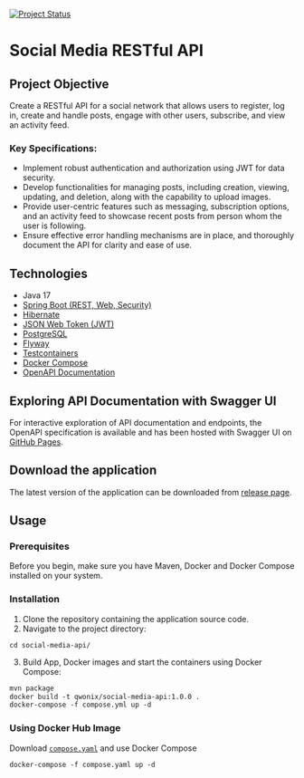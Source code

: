 [![Project Status](https://img.shields.io/badge/swagger-AVAILABLE_TEST_SERVER-salad.svg?style=for-the-badge)](https://qwonix.github.io/social-media-api)
# Social Media RESTful API

## Project Objective

Create a RESTful API for a social network that allows users to register, log in,
create and handle posts, engage with other users, subscribe, and view an activity feed.

### Key Specifications:

* Implement robust authentication and authorization using JWT for data security.
* Develop functionalities for managing posts, including creation, viewing, updating, and deletion,
  along with the capability to upload images.
* Provide user-centric features such as messaging, subscription options,
  and an activity feed to showcase recent posts from person whom the user is following.
* Ensure effective error handling mechanisms are in place, and thoroughly document the API for clarity and ease of use.

## Technologies

* Java 17
* [Spring Boot (REST, Web, Security)](https://spring.io/)
* [Hibernate](https://hibernate.org/)
* [JSON Web Token (JWT)](https://jwt.io/)
* [PostgreSQL](https://www.postgresql.org/)
* [Flyway](https://flywaydb.org/)
* [Testcontainers](https://testcontainers.com/)
* [Docker Compose]()
* [OpenAPI Documentation](https://springdoc.org/)

## Exploring API Documentation with Swagger UI
For interactive exploration of API documentation and endpoints,
the OpenAPI specification is available and has been hosted with Swagger UI on [GitHub Pages](https://qwonix.github.io/social-media-api).

## Download the application

The latest version of the application can be downloaded
from [release page](https://github.com/qwonix/social-media-api/releases).

## Usage

### Prerequisites

Before you begin, make sure you have Maven, Docker and Docker Compose installed on your system.

### Installation

1. Clone the repository containing the application source code.
2. Navigate to the project directory:
``` shell
cd social-media-api/
```
3. Build App, Docker images and start the containers using Docker Compose:
``` dockerfile
mvn package
docker build -t qwonix/social-media-api:1.0.0 .
docker-compose -f compose.yml up -d
```

### Using Docker Hub Image

Download [`compose.yaml`](/compose.yaml) and use Docker Compose
```dockerfile
docker-compose -f compose.yaml up -d
```